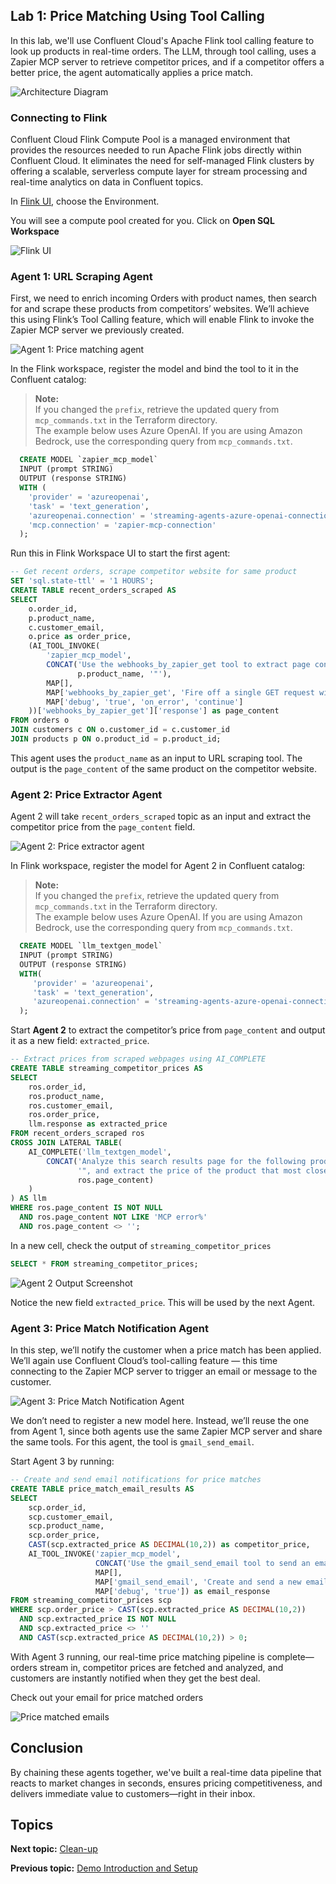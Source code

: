 ## Lab 1: Price Matching Using Tool Calling 

In this lab, we'll use Confluent Cloud's Apache Flink tool calling feature to look up products in real-time orders. The LLM, through tool calling, uses a Zapier MCP server to retrieve competitor prices, and if a competitor offers a better price, the agent automatically applies a price match.

![Architecture Diagram](../assets/arch.png)

### Connecting to Flink

Confluent Cloud Flink Compute Pool is a managed environment that provides the resources needed to run Apache Flink jobs directly within Confluent Cloud. It eliminates the need for self-managed Flink clusters by offering a scalable, serverless compute layer for stream processing and real-time analytics on data in Confluent topics.

In [Flink UI](https://confluent.cloud/go/flink), choose the Environment. 

You will see a compute pool created for you. Click on **Open SQL Workspace**

![Flink UI](../assets/lab1/flinkworkspace.png)

### Agent 1: URL Scraping Agent

First, we need to enrich incoming Orders with product names, then search for and scrape these products from competitors’ websites. We’ll achieve this using Flink’s Tool Calling feature, which will enable Flink to invoke the Zapier MCP server we previously created.

![Agent 1: Price matching agent](../assets/lab1/agent1-diagram.png)

In the Flink workspace, register the model and bind the tool to it in the Confluent catalog:

> **Note:**  
> If you changed the `prefix`, retrieve the updated query from `mcp_commands.txt` in the Terraform directory.  
> The example below uses Azure OpenAI. If you are using Amazon Bedrock, use the corresponding query from `mcp_commands.txt`.


```sql
  CREATE MODEL `zapier_mcp_model`
  INPUT (prompt STRING)
  OUTPUT (response STRING)
  WITH (
    'provider' = 'azureopenai',
    'task' = 'text_generation',
    'azureopenai.connection' = 'streaming-agents-azure-openai-connection',
    'mcp.connection' = 'zapier-mcp-connection'
  );
```

Run this in Flink Workspace UI to start the first agent:

```sql
-- Get recent orders, scrape competitor website for same product
SET 'sql.state-ttl' = '1 HOURS';
CREATE TABLE recent_orders_scraped AS
SELECT
    o.order_id,
    p.product_name,
    c.customer_email,
    o.price as order_price,
    (AI_TOOL_INVOKE(
        'zapier_mcp_model', 
        CONCAT('Use the webhooks_by_zapier_get tool to extract page contents. Instructions: Extract the page contents from the following URL: https://www.walmart.com/search?q="', 
               p.product_name, '"'),
        MAP[],
        MAP['webhooks_by_zapier_get', 'Fire off a single GET request with optional querystrings.'],
        MAP['debug', 'true', 'on_error', 'continue']
    ))['webhooks_by_zapier_get']['response'] as page_content
FROM orders o
JOIN customers c ON o.customer_id = c.customer_id  
JOIN products p ON o.product_id = p.product_id;
```

This agent uses the `product_name` as an input to URL scraping tool. The output is the `page_content` of the same product on the competitor website.

### Agent 2: Price Extractor Agent

Agent 2 will take `recent_orders_scraped` topic as an input and extract the competitor price from the `page_content` field.

![Agent 2: Price extractor agent](../assets/lab1/agent2-diagram.png)

In Flink workspace, register the model for Agent 2 in Confluent catalog:

> **Note:**  
> If you changed the `prefix`, retrieve the updated query from `mcp_commands.txt` in the Terraform directory.  
> The example below uses Azure OpenAI. If you are using Amazon Bedrock, use the corresponding query from `mcp_commands.txt`.

```sql
  CREATE MODEL `llm_textgen_model`
  INPUT (prompt STRING)
  OUTPUT (response STRING)
  WITH(
     'provider' = 'azureopenai',
     'task' = 'text_generation',
     'azureopenai.connection' = 'streaming-agents-azure-openai-connection'
  );
```

Start **Agent 2** to extract the competitor’s price from `page_content` and output it as a new field: `extracted_price`.

```sql
-- Extract prices from scraped webpages using AI_COMPLETE
CREATE TABLE streaming_competitor_prices AS
SELECT
    ros.order_id,
    ros.product_name,
    ros.customer_email,
    ros.order_price,
    llm.response as extracted_price
FROM recent_orders_scraped ros
CROSS JOIN LATERAL TABLE(
    AI_COMPLETE('llm_textgen_model', 
        CONCAT('Analyze this search results page for the following product name: "', ros.product_name, 
               '", and extract the price of the product that most closely matches the product name. Return only the price in format: XX.XX. For example, return only: 29.95. Page content: ', 
               ros.page_content)
    )
) AS llm
WHERE ros.page_content IS NOT NULL 
  AND ros.page_content NOT LIKE 'MCP error%'
  AND ros.page_content <> '';
```


In a new cell, check the output of `streaming_competitor_prices`

```sql
SELECT * FROM streaming_competitor_prices;
```

![Agent 2 Output Screenshot](../assets/lab1/agent2-flinkoutput.png)

Notice the new field `extracted_price`. This will be used by the next Agent.


### Agent 3: Price Match Notification Agent

In this step, we’ll notify the customer when a price match has been applied.  
We’ll again use Confluent Cloud’s tool-calling feature — this time connecting to the Zapier MCP server to trigger an email or message to the customer.

![Agent 3: Price Match Notification Agent](../assets/lab1/agent3-diagram.png)

We don’t need to register a new model here. Instead, we’ll reuse the one from Agent 1, since both agents use the same Zapier MCP server and share the same tools.  For this agent, the tool is `gmail_send_email`.

Start Agent 3 by running:

```sql
-- Create and send email notifications for price matches
CREATE TABLE price_match_email_results AS
SELECT 
    scp.order_id,
    scp.customer_email,
    scp.product_name,
    scp.order_price,
    CAST(scp.extracted_price AS DECIMAL(10,2)) as competitor_price,
    AI_TOOL_INVOKE('zapier_mcp_model', 
                   CONCAT('Use the gmail_send_email tool to send an email. Instructions: send yourself an email to your own email address, subject "Price match alert: Order #', scp.order_id, '", body "Original sale price: $', CAST(scp.order_price AS STRING), '. Price matched price: $', scp.extracted_price, '. Customer email address on file: ', scp.customer_email, '. Simulated customer notification: We have processed a price match refund for your ', scp.product_name, ' purchase."'), 
                   MAP[], 
                   MAP['gmail_send_email', 'Create and send a new email message'],
                   MAP['debug', 'true']) as email_response 
FROM streaming_competitor_prices scp
WHERE scp.order_price > CAST(scp.extracted_price AS DECIMAL(10,2))
  AND scp.extracted_price IS NOT NULL
  AND scp.extracted_price <> ''
  AND CAST(scp.extracted_price AS DECIMAL(10,2)) > 0;
```

With Agent 3 running, our real-time price matching pipeline is complete—orders stream in, competitor prices are fetched and analyzed, and customers are instantly notified when they get the best deal.  

Check out your email for price matched orders

![Price matched emails](../assets/lab1/email.png)

## Conclusion

By chaining these agents together, we've built a real-time data pipeline that reacts to market changes in seconds, ensures pricing competitiveness, and delivers immediate value to customers—right in their inbox.

## Topics

**Next topic:** [Clean-up](../README.md#-cleanup)

**Previous topic:** [Demo Introduction and Setup](../README.md)